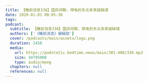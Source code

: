 ```yaml
---
title: 【睡前消息336】国庆闲聊，停电的东北本来就缺煤
date: 2020-01-01 00:05:38
tags:
podcast:
  subtitle: 【睡前消息336】国庆闲聊，停电的东北本来就缺煤
  authors: ['《睡前消息》编辑部']
  cover: /podcasts/main/assets/logo.png
  duration: 1450
  media:
    url: https://podstatic.bedtime.news/main/301-400/336.mp3
    size: 34795008
    type: audio/mpeg
  chapters: null
  references: null
---
```

